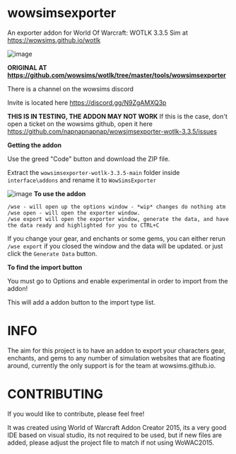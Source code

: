 # wowsimsexporter
An exporter addon for World Of Warcraft: WOTLK 3.3.5 Sim at  https://wowsims.github.io/wotlk

![image](https://user-images.githubusercontent.com/24717126/223954736-6f37fff7-5760-47f1-90fd-0c4473e80920.png)

**ORIGINAL AT https://github.com/wowsims/wotlk/tree/master/tools/wowsimsexporter**

There is a channel on the wowsims discord

Invite is located here https://discord.gg/N9ZgAMXQ3p


**THIS IS IN TESTING, THE ADDON MAY NOT WORK**
If this is the case, don't open a ticket on the wowsims github, open it here <https://github.com/napnapnapnap/wowsimsexporter-wotlk-3.3.5/issues>

**Getting the addon**

Use the greed "Code" button and download the ZIP file.

Extract the `wowsimsexporter-wotlk-3.3.5-main` folder inside `interface\addons` and rename it to `WowSimsExporter`

![image](https://user-images.githubusercontent.com/24717126/223955518-e265dbcb-f1a0-4e6d-88d1-3b91071a8d7e.png)
**To use the addon**

    /wse - will open up the options window - *wip* changes do nothing atm
    /wse open - will open the exporter window.
    /wse export will open the exporter window, generate the data, and have the data ready and highlighted for you to CTRL+C

If you change your gear, and enchants or some gems, you can either rerun `/wse export` if you closed the window and the data will be updated. or just click the `Generate Data` button.

**To find the import button**

You must go to Options and enable experimental in order to import from the addon!

This will add a addon button to the import type list.


# INFO
The aim for this project is to have an addon to export your characters gear, enchants, and gems to any number of simulation websites that are floating around, currently the only support is for the team at wowsims.github.io.


# CONTRIBUTING
If you would like to contribute, please feel free!

It was created using World of Warcraft Addon Creator 2015, its a very good IDE based on visual studio, its not required to be used, but if new files are added, please adjust the project file to match if not using WoWAC2015.



